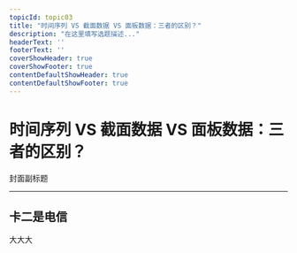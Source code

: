```yaml
--- 
topicId: topic03
title: "时间序列 VS 截面数据 VS 面板数据：三者的区别？"
description: "在这里填写选题描述..."
headerText: '' 
footerText: '' 
coverShowHeader: true 
coverShowFooter: true 
contentDefaultShowHeader: true 
contentDefaultShowFooter: true 
--- 
```


# 时间序列 VS 截面数据 VS 面板数据：三者的区别？

封面副标题


---


## 卡二是电信

大大大
